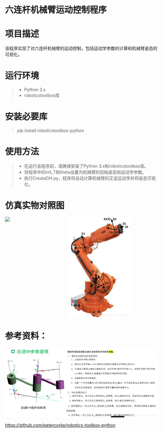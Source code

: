# 六连杆机械臂运动控制程序
# 项目描述
该程序实现了对六连杆机械臂的运动控制，包括运动学参数的计算和机械臂姿态的可视化。
# 运行环境
>* Python 3.x
>* roboticstoolbox库

# 安装必要库
> pip install roboticstoolbox-python
# 使用方法

>* 在运行该程序前，请确保安装了Python 3.x和roboticstoolbox库。
>* 将程序中的init_T和theta设置为机械臂的初始姿态和运动学参数。
>* 执行CreateDH.py，程序将自动计算机械臂的正逆运动学并将姿态可视化。
# 仿真实物对照图
<div style="display:flex;">
    <img src="依据ABB机械臂建立的仿真图.png" width="40%" style="margin-right:10px;">
    <img src="参照机械臂ABB.png" width="40%">
</div>

# 参考资料：
![](./改进DH建模方式.png)

https://github.com/petercorke/robotics-toolbox-python

